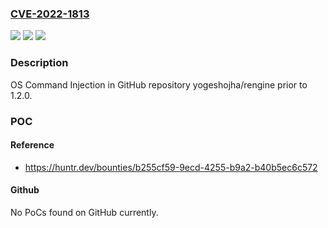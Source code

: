 ### [CVE-2022-1813](https://cve.mitre.org/cgi-bin/cvename.cgi?name=CVE-2022-1813)
![](https://img.shields.io/static/v1?label=Product&message=yogeshojha%2Frengine&color=blue)
![](https://img.shields.io/static/v1?label=Version&message=%3C%201.2.0%20&color=brighgreen)
![](https://img.shields.io/static/v1?label=Vulnerability&message=CWE-78%20Improper%20Neutralization%20of%20Special%20Elements%20used%20in%20an%20OS%20Command&color=brighgreen)

### Description

OS Command Injection in GitHub repository yogeshojha/rengine prior to 1.2.0.

### POC

#### Reference
- https://huntr.dev/bounties/b255cf59-9ecd-4255-b9a2-b40b5ec6c572

#### Github
No PoCs found on GitHub currently.

